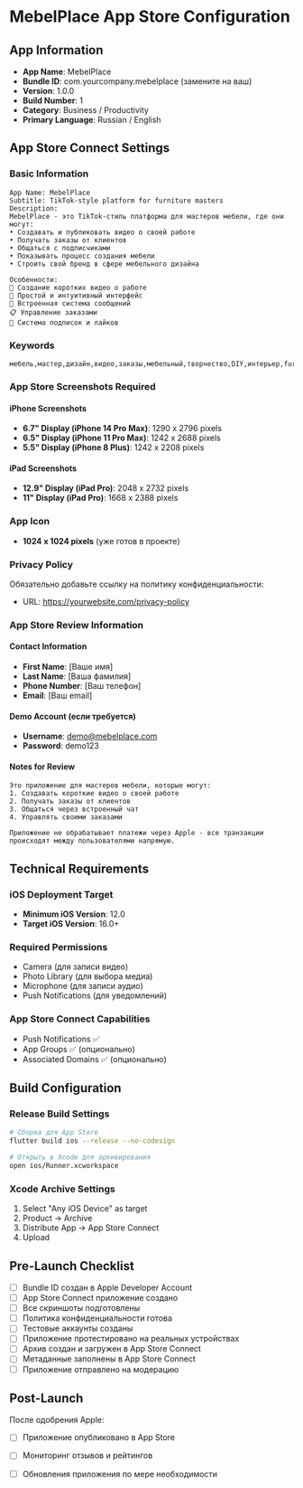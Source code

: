 # MebelPlace App Store Configuration

## App Information
- **App Name**: MebelPlace
- **Bundle ID**: com.yourcompany.mebelplace (замените на ваш)
- **Version**: 1.0.0
- **Build Number**: 1
- **Category**: Business / Productivity
- **Primary Language**: Russian / English

## App Store Connect Settings

### Basic Information
```
App Name: MebelPlace
Subtitle: TikTok-style platform for furniture masters
Description: 
MebelPlace - это TikTok-стиль платформа для мастеров мебели, где они могут:
• Создавать и публиковать видео о своей работе
• Получать заказы от клиентов
• Общаться с подписчиками
• Показывать процесс создания мебели
• Строить свой бренд в сфере мебельного дизайна

Особенности:
🎥 Создание коротких видео о работе
📱 Простой и интуитивный интерфейс
💬 Встроенная система сообщений
📋 Управление заказами
👥 Система подписок и лайков
```

### Keywords
```
мебель,мастер,дизайн,видео,заказы,мебельный,творчество,DIY,интерьер,furniture,master,design,video,orders,custom,interior
```

### App Store Screenshots Required

#### iPhone Screenshots
- **6.7" Display (iPhone 14 Pro Max)**: 1290 x 2796 pixels
- **6.5" Display (iPhone 11 Pro Max)**: 1242 x 2688 pixels  
- **5.5" Display (iPhone 8 Plus)**: 1242 x 2208 pixels

#### iPad Screenshots
- **12.9" Display (iPad Pro)**: 2048 x 2732 pixels
- **11" Display (iPad Pro)**: 1668 x 2388 pixels

### App Icon
- **1024 x 1024 pixels** (уже готов в проекте)

### Privacy Policy
Обязательно добавьте ссылку на политику конфиденциальности:
- URL: https://yourwebsite.com/privacy-policy

### App Store Review Information

#### Contact Information
- **First Name**: [Ваше имя]
- **Last Name**: [Ваша фамилия]
- **Phone Number**: [Ваш телефон]
- **Email**: [Ваш email]

#### Demo Account (если требуется)
- **Username**: demo@mebelplace.com
- **Password**: demo123

#### Notes for Review
```
Это приложение для мастеров мебели, которые могут:
1. Создавать короткие видео о своей работе
2. Получать заказы от клиентов
3. Общаться через встроенный чат
4. Управлять своими заказами

Приложение не обрабатывает платежи через Apple - все транзакции происходят между пользователями напрямую.
```

## Technical Requirements

### iOS Deployment Target
- **Minimum iOS Version**: 12.0
- **Target iOS Version**: 16.0+

### Required Permissions
- Camera (для записи видео)
- Photo Library (для выбора медиа)
- Microphone (для записи аудио)
- Push Notifications (для уведомлений)

### App Store Connect Capabilities
- Push Notifications ✅
- App Groups ✅ (опционально)
- Associated Domains ✅ (опционально)

## Build Configuration

### Release Build Settings
```bash
# Сборка для App Store
flutter build ios --release --no-codesign

# Открыть в Xcode для архивирования
open ios/Runner.xcworkspace
```

### Xcode Archive Settings
1. Select "Any iOS Device" as target
2. Product → Archive
3. Distribute App → App Store Connect
4. Upload

## Pre-Launch Checklist

- [ ] Bundle ID создан в Apple Developer Account
- [ ] App Store Connect приложение создано
- [ ] Все скриншоты подготовлены
- [ ] Политика конфиденциальности готова
- [ ] Тестовые аккаунты созданы
- [ ] Приложение протестировано на реальных устройствах
- [ ] Архив создан и загружен в App Store Connect
- [ ] Метаданные заполнены в App Store Connect
- [ ] Приложение отправлено на модерацию

## Post-Launch

После одобрения Apple:
- [ ] Приложение опубликовано в App Store
- [ ] Мониторинг отзывов и рейтингов
- [ ] Обновления приложения по мере необходимости

